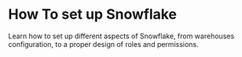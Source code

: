 # How To set up Snowflake

Learn how to set up different aspects of Snowflake, from warehouses configuration, to a proper design of roles and permissions.
